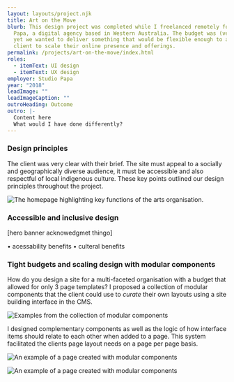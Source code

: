 ```yaml
---
layout: layouts/project.njk
title: Art on the Move
blurb: This design project was completed while I freelanced remotely for Studio
  Papa, a digital agency based in Western Australia. The budget was (very) tight
  yet we wanted to deliver something that would be flexible enough to allow our
  client to scale their online presence and offerings.
permalink: /projects/art-on-the-move/index.html
roles:
  - itemText: UI design
  - itemText: UX design
employer: Studio Papa
year: "2018"
leadImage: ""
leadImageCaption: ""
outroHeading: Outcome
outro: |-
  Content here
  What would I have done differently?
---
```

### Design principles

The client was very clear with their brief. The site must appeal to a socially and geographically diverse audience, it must be accessible and also respectful of local indigenous culture. These key points outlined our design principles throughout the project.

![](/images/aotm-home2.jpg "The homepage highlighting key functions of the arts organisation.")

### Accessible and inclusive design

[hero banner acknowedgmet thingo]

• acessability benefits
• culteral benefits

### Tight budgets and scaling design with modular components

How do you design a site for a multi-faceted organisation with a budget that allowed for only 3 page templates? I proposed a collection of modular components that the client could use to *curate* their own layouts using a site building interface in the CMS.

![](/images/aotm-modular2.jpg "Examples from the collection of modular components")

I designed complementary components as well as the logic of how interface items should relate to each other when added to a page. This system facilitated the clients page layout needs on a page per page basis.

![](/images/aotm-training.jpg "An example of a page created with modular components")

![](/images/aotm-venues.jpg "An example of a page created with modular components")